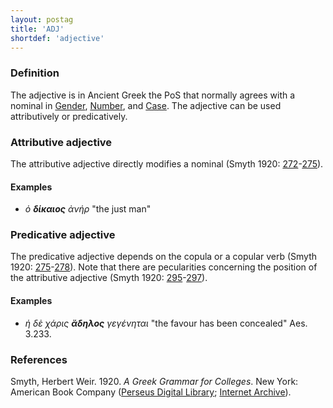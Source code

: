 ```yaml
---
layout: postag
title: 'ADJ'
shortdef: 'adjective'
---
```


### Definition

The adjective is in Ancient Greek the PoS that normally agrees with a nominal in <a href="http://universaldependencies.org/grc/feat/Gender.html" target="_blank">Gender</a>, <a href="http://universaldependencies.org/grc/feat/Number.html" target="_blank">Number</a>, and <a href="http://universaldependencies.org/grc/feat/Case.html" target="_blank">Case</a>. The adjective can be used attributively or predicatively.

### Attributive adjective

The attributive adjective directly modifies a nominal (Smyth 1920: <a href="http://www.perseus.tufts.edu/hopper/text?doc=Smyth+grammar+1021&fromdoc=Perseus%3Atext%3A1999.04.0007" target="_blank">272</a>-<a href="http://www.perseus.tufts.edu/hopper/text?doc=Smyth+grammar+1039&fromdoc=Perseus%3Atext%3A1999.04.0007" target="_blank">275</a>).

#### Examples

* _ὁ_ <b>_δίκαιος_</b> _ἀνήρ_  "the just man" 

### Predicative adjective

The predicative adjective depends on the copula or a copular verb (Smyth 1920: <a href="http://www.perseus.tufts.edu/hopper/text?doc=Smyth+grammar+1040&fromdoc=Perseus%3Atext%3A1999.04.0007" target="_blank">275</a>-<a href="http://www.perseus.tufts.edu/hopper/text?doc=Smyth+grammar+1062&fromdoc=Perseus%3Atext%3A1999.04.0007" target="_blank">278</a>). Note that there are pecularities concerning the position of the attributive adjective (Smyth 1920: <a href="http://www.perseus.tufts.edu/hopper/text?doc=Smyth+grammar+1168&fromdoc=Perseus%3Atext%3A1999.04.0007" target="_blank">295</a>-<a href="http://www.perseus.tufts.edu/hopper/text?doc=Smyth+grammar+1183&fromdoc=Perseus%3Atext%3A1999.04.0007" target="_blank">297</a>).

#### Examples

* _ἡ δὲ χάρις_ <b>_ἄδηλος_</b> _γεγένηται_ "the favour has been concealed" Aes. 3.233.


### References

Smyth, Herbert Weir. 1920. _A Greek Grammar for Colleges_. New York: American Book Company (<a href="http://www.perseus.tufts.edu/hopper/text?doc=Smyth+grammar+1&fromdoc=Perseus%3Atext%3A1999.04.0007" target="_blank">Perseus Digital Library</a>; 
<a href="https://archive.org/details/agreekgrammarfo02smytgoog" target="_blank">Internet Archive</a>).


